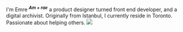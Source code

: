 I'm Emre <sup>**_Am + rae_**</sup> a product designer turned front end developer, and a digital archivist. Originally from Istanbul, I currently reside in Toronto. Passionate about helping others.
![](https://mostlyemre.goatcounter.com/count?p=/github-profile)
